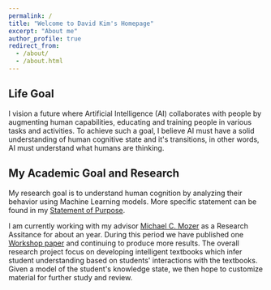 ```yaml
---
permalink: /
title: "Welcome to David Kim's Homepage"
excerpt: "About me"
author_profile: true
redirect_from: 
  - /about/
  - /about.html
---
```

## Life Goal
 I vision a future where Artificial Intelligence (AI) collaborates with people by augmenting human capabilities, educating and training people in various tasks and activities. To achieve such a goal, I believe AI must have a solid understanding of human cognitive state and it's transitions, in other words, AI must understand what humans are thinking.

## My Academic Goal and Research

 My research goal is to understand human cognition by analyzing their behavior using Machine Learning models. More specific statement can be found in my [Statement of Purpose](https://daki7711.github.io/blob/master/files/Statement_of_Purpose.pdf).

 I am currently working with my advisor [Michael C. Mozer](https://www.cs.colorado.edu/~mozer/index.php) as a Research Assitance for about an year. During this period we have published one [Workshop paper](https://www.cs.colorado.edu/~mozer/Research/Selected%20Publications/reprints/Kimetal2020.pdf) and continuing to produce more results. The overall research project focus on developing intelligent textbooks which infer student understanding based on students' interactions with the textbooks. Given a model of the student's knowledge state, we then hope to customize material for further study and review.

<!---Data were collected in collaboration with [OpenStax](https://openstax.org/), a nonprofit organization that supports open-access college-level digital textbooks. For two full semesters data were collected in Biology, Physics, Sociology, and History classes with 11,134 students. In these classes, students were able to highlight and add annotations to their e-textbooks while reading. Of the 11,134 students, 2,829 used the highlighting facility. Given the record of these highlights and annotation, we attempt to infer student comprehension, as assessed by a quiz that students take at the end of each section as well as delayed review questions administered about a week after initial reading.--->

<!---The goal is to predict quiz performance from the pattern of highlighting. In the previous workshop paper, we built separate linear models for each section of text.  (A section of text is the unit we analyze and the unit that students are quizzed on.) The input data used for prediction is a high dimensional binary feature vector where each feature indicates whether or not a given word of a section is highlighted. The first hurdle was to find the best representation of highlights as input to the linear model. In my [previous work](https://www.cs.colorado.edu/~mozer/Research/Selected%20Publications/reprints/Kimetal2020.pdf), we found that parsing the whole passage into words and reducing the dimension using PCA (Principal Component Analysis) can explain about 13% variance of the test performance. Although, this is an exciting result, this method has two problems. First, is that it is yet to be proven to be generalized in different sections and second it is extremely limited in that it is text dependent: we build a separate model for each section of text and therefore require training data for each section.
--->



